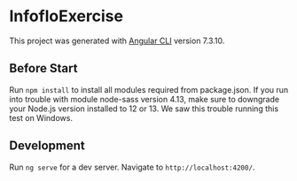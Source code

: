 # InfofloExercise

This project was generated with [Angular CLI](https://github.com/angular/angular-cli) version 7.3.10.

## Before Start

Run `npm install` to install all modules required from package.json. If you run into trouble with module node-sass version 4.13, make sure to downgrade your Node.js version installed to 12 or 13. We saw this trouble running this test on Windows.

## Development

Run `ng serve` for a dev server. Navigate to `http://localhost:4200/`. 
